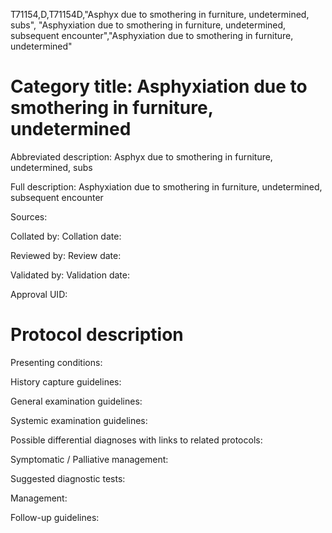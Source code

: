 T71154,D,T71154D,"Asphyx due to smothering in furniture, undetermined, subs", "Asphyxiation due to smothering in furniture, undetermined, subsequent encounter","Asphyxiation due to smothering in furniture, undetermined"
# Category title: Asphyxiation due to smothering in furniture, undetermined

Abbreviated description: Asphyx due to smothering in furniture, undetermined, subs

Full description: Asphyxiation due to smothering in furniture, undetermined, subsequent encounter

Sources:

Collated by:
Collation date:

Reviewed by:
Review date:

Validated by:
Validation date:

Approval UID:

# Protocol description

Presenting conditions:

History capture guidelines:

General examination guidelines:

Systemic examination guidelines:

Possible differential diagnoses with links to related protocols:

Symptomatic / Palliative management:

Suggested diagnostic tests:

Management:

Follow-up guidelines:
